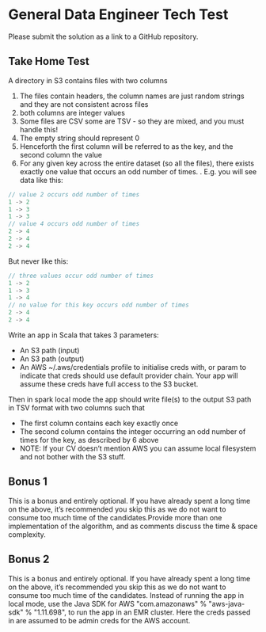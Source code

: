 # General Data Engineer Tech Test

Please submit the solution as a link to a GitHub repository.

## Take Home Test

A directory in S3 contains files with two columns

1. The files contain headers, the column names are just random strings and they are not consistent across files
2. both columns are integer values
3. Some files are CSV some are TSV - so they are mixed, and you must handle this!
4. The empty string should represent 0
5. Henceforth the first column will be referred to as the key, and the second column the value
6. For any given key across the entire dataset (so all the files), there exists exactly one value that occurs an odd number of times. . E.g. you
   will see data like this:

```scala
// value 2 occurs odd number of times
1 -> 2
1 -> 3
1 -> 3
// value 4 occurs odd number of times
2 -> 4
2 -> 4
2 -> 4
```

But never like this:
```scala
// three values occur odd number of times
1 -> 2
1 -> 3
1 -> 4
// no value for this key occurs odd number of times
2 -> 4
2 -> 4
```

Write an app in Scala that takes 3 parameters:
* An S3 path (input)
* An S3 path (output)
* An AWS ~/.aws/credentials profile to initialise creds with, or param to indicate that creds should use default provider chain. Your app
will assume these creds have full access to the S3 bucket.

Then in spark local mode the app should write file(s) to the output S3 path in TSV format with two columns such that
* The first column contains each key exactly once
* The second column contains the integer occurring an odd number of times for the key, as described by 6 above
* NOTE: If your CV doesn’t mention AWS you can assume local filesystem and not bother with the S3 stuff.

## Bonus 1

This is a bonus and entirely optional. If you have already spent a long time on the above, it’s recommended you skip this as we do not want to
consume too much time of the candidates.Provide more than one implementation of the algorithm, and as comments discuss the time & space complexity.

## Bonus 2

This is a bonus and entirely optional. If you have already spent a long time on the above, it’s recommended you skip this as we do not want to
consume too much time of the candidates.
Instead of running the app in local mode, use the Java SDK for AWS "com.amazonaws" % "aws-java-sdk" % "1.11.698", to run the
app in an EMR cluster. Here the creds passed in are assumed to be admin creds for the AWS account.